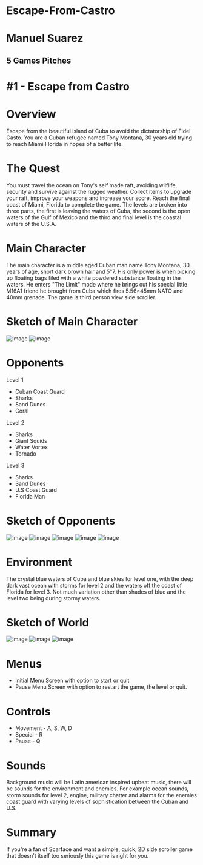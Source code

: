 # Escape-From-Castro
# Manuel Suarez
## 5 Games Pitches 
# #1 - Escape from Castro
# Overview
Escape from the beautiful island of Cuba to avoid the dictatorship of Fidel Casto. You are a Cuban refugee named Tony Montana, 30 years old trying to reach Miami Florida in hopes of a better life.

# The Quest
You must travel the ocean on Tony's self made raft, avoiding wilflife, security and survive against the rugged weather. Collect items to upgrade your raft, improve your weapons and increase your score. Reach the final coast of Miami, Florida to complete the game. The levels are broken into three parts, the first is leaving the waters of Cuba, the second is the open waters of the Gulf of Mexico and the third and final level is the coastal waters of the U.S.A.

# Main Character
The main character is a middle aged Cuban man name Tony Montana, 30 years of age, short dark brown hair and 5"7. His only power is when picking up floating bags filed with a white powdered substance floating in the waters. He enters "The Limit" mode where he brings out his special little M16A1 friend he brought from Cuba which fires 5.56×45mm NATO and 40mm grenade. The game is third person view side scroller.

# Sketch of Main Character
![image](https://github.com/CanadianZombie/Escape-From-Castro/assets/82544173/6b12af84-5257-493d-98a3-7e1209f12f2b)
![image](https://github.com/CanadianZombie/Escape-From-Castro/assets/82544173/e857088f-80a3-470d-b33c-160d2912a605)

# Opponents
Level 1
- Cuban Coast Guard
- Sharks
- Sand Dunes
- Coral

Level 2
- Sharks
- Giant Squids
- Water Vortex
- Tornado

Level 3
- Sharks
- Sand Dunes
- U.S Coast Guard
- Florida Man

# Sketch of Opponents
![image](https://github.com/CanadianZombie/Escape-From-Castro/assets/82544173/05ea413e-dbf2-420e-bd42-a49217b27911)
![image](https://github.com/CanadianZombie/Escape-From-Castro/assets/82544173/b74a67cc-d849-4094-9515-2aa3c19945b1)
![image](https://github.com/CanadianZombie/Escape-From-Castro/assets/82544173/b115a205-c846-4a7e-9b48-6eb5fea3628b)
![image](https://github.com/CanadianZombie/Escape-From-Castro/assets/82544173/4357ffd9-2b10-4573-8462-790ee811df5e)
![image](https://github.com/CanadianZombie/Escape-From-Castro/assets/82544173/ce5b8935-53fd-4546-a630-dd7ec1be4b06)

# Environment
The crystal blue waters of Cuba and blue skies for level one, with the deep dark vast ocean with storms for level 2 and the waters off the coast of Florida for level 3. Not much variation other than shades of blue and the level two being during stormy waters.

# Sketch of World
![image](https://github.com/CanadianZombie/Escape-From-Castro/assets/82544173/042938bd-644d-4bdb-b72e-34d69ab5c22a)
![image](https://github.com/CanadianZombie/Escape-From-Castro/assets/82544173/5284cd99-2ff6-4f73-886f-a3aaf9b5ffb5)
![image](https://github.com/CanadianZombie/Escape-From-Castro/assets/82544173/41656b49-fbc6-40d1-9633-e703a165ba55)

# Menus
- Initial Menu Screen with option to start or quit
- Pause Menu Screen with option to restart the game, the level or quit.

# Controls
- Movement - A, S, W, D
- Special - R
- Pause - Q

# Sounds
Background music will be Latin american inspired upbeat music, there will be sounds for the environment and enemies. For example ocean sounds, storm sounds for level 2, engine, military chatter and alarms for the enemies coast guard with varying levels of sophistication between the Cuban and U.S.

# Summary
If you're a fan of Scarface and want a simple, quick, 2D side scroller game that doesn't itself too seriously this game is right for you.
